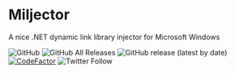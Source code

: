 # Miljector
A nice .NET dynamic link library injector for Microsoft Windows

![GitHub](https://img.shields.io/github/license/EnderIce2/Miljector)
![GitHub All Releases](https://img.shields.io/github/downloads/EnderIce2/Miljector/total)
![GitHub release (latest by date)](https://img.shields.io/github/v/release/EnderIce2/Miljector)
[![CodeFactor](https://www.codefactor.io/repository/github/enderice2/miljector/badge?s=a09a8f88f0a60ef8f696da960ff7e10333d86c3e)](https://www.codefactor.io/repository/github/enderice2/miljector)
![Twitter Follow](https://img.shields.io/twitter/follow/enderice22?style=flat)
